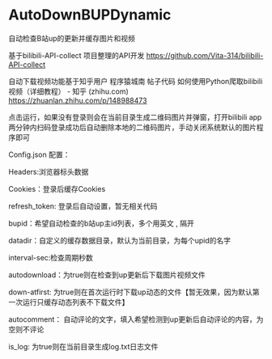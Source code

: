 ﻿# AutoDownBUPDynamic
自动检查B站up的更新并缓存图片和视频

基于bilibili-API-collect 项目整理的API开发 
https://github.com/Vita-314/bilibili-API-collect

自动下载视频功能基于知乎用户 程序猿城南 帖子代码
如何使用Python爬取bilibili视频（详细教程） - 知乎 (zhihu.com)
https://zhuanlan.zhihu.com/p/148988473


点击运行，如果没有登录则会在当前目录生成二维码图片并弹窗，打开bilibili app两分钟内扫码登录成功后自动删除本地的二维码图片，手动关闭系统默认的图片程序即可

Config.json 配置：

Headers:浏览器标头数据

Cookies：登录后缓存Cookies

refresh_token: 登录后自动设置，暂无相关代码

bupid：希望自动检查的b站up主id列表，多个用英文 , 隔开

datadir：自定义的缓存数据目录，默认为当前目录，为每个upid的名字

interval-sec:检查周期秒数

autodownload：为true则在检查到up更新后下载图片视频文件

down-atfirst: 为true则在首次运行时下载up动态的文件【暂无效果，因为默认第一次运行只缓存动态列表不下载文件】

autocomment： 自动评论的文字，填入希望检测到up更新后自动评论的内容，为空则不评论

is_log: 为true则在当前目录生成log.txt日志文件
